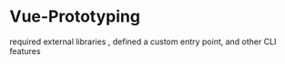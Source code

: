 # Vue-Prototyping
required external libraries , defined a custom entry point, and other CLI features 
